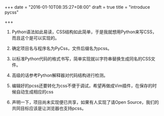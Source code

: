 +++
date = "2016-01-10T08:35:27+08:00"
draft = true
title = "introduce pycss"

+++



1. Python语法如此易读，CSS结构如此简单，于是我就想用Python来写CSS，而且这个是可以实现的。

2. 确定项目名与程序名为PyCss，文件后缀名为pcss。

3. 以标准Python代码的格式书写，简单实现就以字符串替换生成同名的CSS文件。

4. 高级的话参考Python解释器对代码结构进行检测。

5. 编辑好的pcss还要转化为css不便于调试，希望再做成Vim插件，在保存的时候自动生成相应的css
 
6. 声明一下，项目尚未实现便已共享，如果有人实现了请Open Source，我们的共同目标应该是让浏览器也支持pcss。